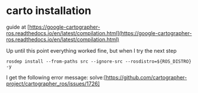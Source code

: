 # carto installation

guide at [https://google-cartographer-ros.readthedocs.io/en/latest/compilation.html](https://google-cartographer-ros.readthedocs.io/en/latest/compilation.html)

Up until this point everything worked fine, but when I try the next step
```
rosdep install --from-paths src --ignore-src --rosdistro=${ROS_DISTRO} -y
```
I get the following error message:
solve:[https://github.com/cartographer-project/cartographer_ros/issues/1726]
